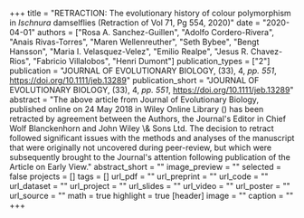 +++
title = "RETRACTION: The evolutionary history of colour polymorphism in <i>Ischnura</i> damselflies (Retraction of Vol 71, Pg 554, 2020)"
date = "2020-04-01"
authors = ["Rosa A. Sanchez-Guillen", "Adolfo Cordero-Rivera", "Anais Rivas-Torres", "Maren Wellenreuther", "Seth Bybee", "Bengt Hansson", "Maria I. Velasquez-Velez", "Emilio Realpe", "Jesus R. Chavez-Rios", "Fabricio Villalobos", "Henri Dumont"]
publication_types = ["2"]
publication = "JOURNAL OF EVOLUTIONARY BIOLOGY, (33), 4, _pp. 551_, https://doi.org/10.1111/jeb.13289"
publication_short = "JOURNAL OF EVOLUTIONARY BIOLOGY, (33), 4, _pp. 551_, https://doi.org/10.1111/jeb.13289"
abstract = "The above article from Journal of Evolutionary Biology, published online on 24 May 2018 in Wiley Online Library () has been retracted by agreement between the Authors, the Journal's Editor in Chief Wolf Blanckenhorn and John Wiley \\& Sons Ltd. The decision to retract followed significant issues with the methods and analyses of the manuscript that were originally not uncovered during peer-review, but which were subsequently brought to the Journal's attention following publication of the Article on Early View."
abstract_short = ""
image_preview = ""
selected = false
projects = []
tags = []
url_pdf = ""
url_preprint = ""
url_code = ""
url_dataset = ""
url_project = ""
url_slides = ""
url_video = ""
url_poster = ""
url_source = ""
math = true
highlight = true
[header]
image = ""
caption = ""
+++
